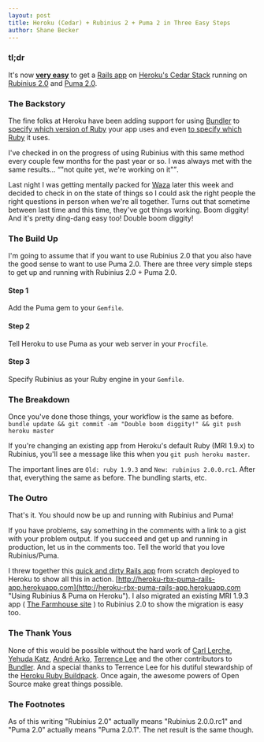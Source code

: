 ```yaml
---
layout: post
title: Heroku (Cedar) + Rubinius 2 + Puma 2 in Three Easy Steps
author: Shane Becker
---
```


### tl;dr

It's now **[very easy](https://github.com/rubinius/heroku-rbx-puma-rails-app)** to get a [Rails app](https://devcenter.heroku.com/articles/rails3) on [Heroku's Cedar Stack](https://devcenter.heroku.com/articles/cedar) running on [Rubinius 2.0](http://rubinius.com "Rubinius : Use Ruby&#8482;") and [Puma 2.0](http://puma.io "A Modern, Concurrent Web Server for Ruby - Puma").


### The Backstory

The fine folks at Heroku have been adding support for using [Bundler](http://gembundler.com "Bundler: The best way to manage a Ruby application's gems") to [specify which version of Ruby](https://devcenter.heroku.com/articles/ruby-versions) your app uses and even [to specify which Ruby](https://blog.heroku.com/archives/2012/12/13/run_jruby_on_heroku_right_now) it uses.

I've checked in on the progress of using Rubinius with this same method every couple few months for the past year or so. I was always met with the same results... <q>"not quite yet, we're working on it"</q>.

Last night I was getting mentally packed for [Waza](https://waza.heroku.com/2013) later this week and decided to check in on the state of things so I could ask the right people the right questions in person when we're all together. Turns out that sometime between last time and this time, they've got things working. Boom diggity! And it's pretty ding-dang easy too! Double boom diggity!


### The Build Up

I'm going to assume that if you want to use Rubinius 2.0 that you also have the good sense to want to use Puma 2.0. There are three very simple steps to get up and running with Rubinius 2.0 + Puma 2.0.

#### Step 1

Add the Puma gem to your `Gemfile`.

<script src="https://gist.github.com/veganstraightedge/5041441.js"></script>


#### Step 2

Tell Heroku to use Puma as your web server in your `Procfile`.

<script src="https://gist.github.com/veganstraightedge/0135a61335bc76b1d9d5.js"></script>

#### Step 3

Specify Rubinius as your Ruby engine in your `Gemfile`.

<script src="https://gist.github.com/veganstraightedge/1fb7ff88e74567c6e2e6.js"></script>


### The Breakdown

Once you've done those things, your workflow is the same as before.
`bundle update && git commit -am "Double boom diggity!" && git push heroku master`

If you're changing an existing app from Heroku's default Ruby (MRI 1.9.x) to Rubinius, you'll see a message like this when you `git push heroku master`.

<script src="https://gist.github.com/veganstraightedge/5041986.js"></script>

The important lines are `Old: ruby 1.9.3` and `New: rubinius 2.0.0.rc1`. After that, everything the same as before. The bundling starts, etc.


### The Outro

That's it. You should now be up and running with Rubinius and Puma!

If you have problems, say something in the comments with a link to a gist with your problem output. If you succeed and get up and running in production, let us in the comments too. Tell the world that you love Rubinius/Puma.

I threw together this [quick and dirty Rails app](https://github.com/rubinius/heroku-rbx-puma-rails-app) from scratch deployed to Heroku to show all this in action. [http://heroku-rbx-puma-rails-app.herokuapp.com](http://heroku-rbx-puma-rails-app.herokuapp.com "Using Rubinius &amp; Puma on Heroku"). I also migrated an existing MRI 1.9.3 app ( [The Farmhouse site](http://farmhouse.la "The Farmhouse in Hollywood, California") ) to Rubinius 2.0 to show the migration is easy too.


### The Thank Yous

None of this would be possible without the hard work of [Carl Lerche](https://github.com/carllerche), [Yehuda Katz](https://github.com/wycats/), [André Arko](https://github.com/indirect/), [Terrence Lee](https://github.com/hone) and the other contributors to [Bundler](https://github.com/carlhuda/bundler). And a special thanks to Terrence Lee for his dutiful stewardship of the [Heroku Ruby Buildpack](https://github.com/heroku/heroku-buildpack-ruby/). Once again, the awesome powers of Open Source make great things possible.


### The Footnotes

As of this writing "Rubinius 2.0" actually means "Rubinius 2.0.0.rc1" and "Puma 2.0" actually means "Puma 2.0.1". The net result is the same though.

